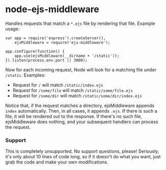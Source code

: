 node-ejs-middleware
===================

Handles requests that match a `*.ejs` file by rendering that file. Example usage:

    var app = require('express').createServer(),
        ejsMiddleware = require('ejs-middleware');
    
    app.configure(function() {      
        app.use(ejsMiddleware(__dirname + '/static'));
    }).listen(process.env.port || 3000);
  
Now for each incoming request, Node will look for a matching file under `/static`. Examples:

 * Request for `/` will match `/static/index.ejs`
 * Request for `/some/file` will match `/static/some/file.ejs`
 * Request for `/some/dir` will match `/static/some/dir/index.ejs`
 
Notice that, if the request matches a directory, ejsMiddleware appends `index` automatically. Then, in all cases, it appends `.ejs`. If there is such a file, it will be rendered out to the response. If there's no such file, ejsMiddleware does nothing, and your subsequent handlers can process the request.

### Support

This is completely unsupported. No support questions, please! Seriously, it's only about 10 lines of code long, so if it doesn't do what you want, just grab the code and make your own modifications.